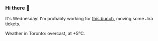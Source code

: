 ### Hi there :wave:

It's Wednesday! I'm probably working for [this bunch](https://github.com/kohofinancial), moving some Jira tickets.

Weather in Toronto: overcast, at +5°C.
